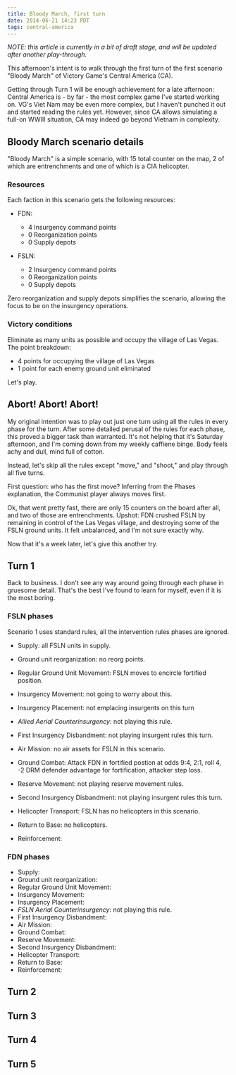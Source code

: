 ```yaml
---
title: Bloody March, first turn
date: 2014-06-21 14:23 PDT
tags: central-america
---
```


*NOTE: this article is currently in a bit of draft stage, and
will be updated after another play-through.*

This afternoon's intent is to walk through the first turn of the first
scenario "Bloody March" of Victory Game's Central America (CA).

Getting through Turn 1 will be enough achievement for a late afternoon:
Central America is - by far - the most complex game I've started working on.
VG's Viet Nam may be even more complex, but I haven't punched it out and started
reading the rules yet. However, since CA allows simulating a full-on
WWIII situation, CA may indeed go beyond Vietnam in complexity.

## Bloody March scenario details

"Bloody March" is a simple scenario, with 15 total counter on the map, 2
of which are entrenchments and one of which is a CIA helicopter.

### Resources

Each faction in this scenario gets the following resources:

* FDN:
    * 4 Insurgency command points
    * 0 Reorganization points
    * 0 Supply depots

* FSLN:
    * 2 Insurgency command points
    * 0 Reorganization points
    * 0 Supply depots

 Zero reorganization and supply depots simplifies the scenario, allowing
 the focus to be on the insurgency operations.


### Victory conditions

Eliminate as many units as possible and occupy the
village of Las Vegas. The point breakdown:

* 4 points for occupying the village of Las Vegas
* 1 point for each enemy ground unit eliminated

Let's play.

## Abort! Abort! Abort!

My original intention was to play out just one turn using all the rules
in every phase for the turn. After some detailed perusal of the rules
for each phase, this proved a bigger task than warranted.  It's not
helping that it's Saturday afternoon, and I'm coming down from my weekly
caffiene binge. Body feels achy and dull, mind full of cotton.

Instead, let's skip all the rules except "move," and
"shoot," and play through all five turns.

First question: who has the first move? Inferring from the Phases
explanation, the Communist player always moves first.

Ok, that went pretty fast, there are only 15 counters on the board after
all, and two of those are entrenchments. Upshot: FDN crushed FSLN by
remaining in control of the Las Vegas village, and destroying some of
the FSLN ground units. It felt unbalanced, and I'm not sure exactly why.

Now that it's a week later, let's give this another try.

## Turn 1

Back to business. I don't see any way around going through each phase in
gruesome detail. That's the best I've found to learn for myself, even if
it is the most boring.

### FSLN phases

Scenario 1 uses standard rules, all the intervention rules phases are
ignored.

* Supply: all FSLN units in supply.

* Ground unit reorganization: no reorg points.
* Regular Ground Unit Movement: FSLN moves to encircle fortified
  position.
* Insurgency Movement: not going to worry about this.
* Insurgency Placement: not emplacing insurgents on this turn
* *Allied Aerial Counterinsurgency*: not playing this rule.
* First Insurgency Disbandment: not playing insurgent rules this turn.
* Air Mission: no air assets for FSLN in this scenario.
* Ground Combat: Attack FDN in fortified postion at odds 9:4, 2:1, roll
  4, -2 DRM defender advantage for fortification, attacker step loss.
* Reserve Movement: not playing reserve movement rules.
* Second Insurgency Disbandment: not playing insurgent rules this turn.
* Helicopter Transport: FSLN has no helicopters in this scenario.
* Return to Base: no helicopters.
* Reinforcement:

### FDN phases

* Supply:
* Ground unit reorganization:
* Regular Ground Unit Movement:
* Insurgency Movement:
* Insurgency Placement:
* *FSLN Aerial Counterinsurgency*: not playing this rule.
* First Insurgency Disbandment:
* Air Mission:
* Ground Combat:
* Reserve Movement:
* Second Insurgency Disbandment:
* Helicopter Transport:
* Return to Base:
* Reinforcement:



## Turn 2


## Turn 3


## Turn 4


## Turn 5


